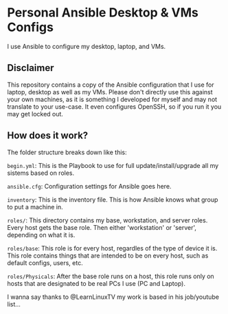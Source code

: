 # Personal Ansible Desktop & VMs Configs
I use Ansible to configure my desktop, laptop, and VMs.

## Disclaimer
This repository contains a copy of the Ansible configuration that I use for laptop, desktop as well as my VMs.
Please don't directly use this against your own machines, as it is something I developed for myself and may not translate to your use-case. 
It even configures OpenSSH, so if you run it you may get locked out.

## How does it work?
The folder structure breaks down like this:

`begin.yml`: This is the Playbook to use for full update/install/upgrade all my sistems based on roles.

`ansible.cfg`: Configuration settings for Ansible goes here.

`inventory`: This is the inventory file. This is how Ansible knows what group to put a machine in.

`roles/`: This directory contains my base, workstation, and server roles. Every host gets the base role. Then either 'workstation' or 'server', depending on what it is.

`roles/base`: This role is for every host, regardles of the type of device it is. This role contains things that are intended to be on every host, such as default configs, users, etc.

`roles/Physicals`: After the base role runs on a host, this role runs only on hosts that are designated to be real PCs I use (PC and Laptop).

I wanna say thanks to @LearnLinuxTV my work is based in his job/youtube list...
